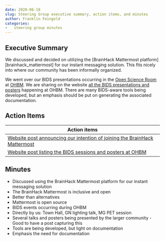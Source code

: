 ```yaml
---
date: 2020-06-18
slug: Steering Group executive summary, action items, and minutes
author: Franklin Feingold
categories:
-   steering group minutes
---
```


<!-- more -->

## Executive Summary

We discussed and decided on utilizing the [BrainHack Mattermost platform][brainhack_mattermost] for our instant messaging solution. This fits nicely into where our community has been informally organized.

We went over our BIDS presentations occurring in the [Open Science Room](https://ohbm.github.io/osr2020/schedule/) at [OHBM](https://www.humanbrainmapping.org/i4a/pages/index.cfm?pageID=3885). We are sharing on the website [all the BIDS presentations and posters](https://bids.neuroimaging.io/2020/06/19/BIDS-OHBM-OSR-2020.html) happening at OHBM. There are many BIDS-aware tools being developed, but an emphasis should be put on generating the associated documentation.

## Action Items

| Action items                                                                                                                                                                  |
| ----------------------------------------------------------------------------------------------------------------------------------------------------------------------------- |
| [Website post announcing our intention of joining the BrainHack Mattermost](https://bids.neuroimaging.io/2020/06/24/Join-the-BIDS-community-on-the-BrainHack-Mattermost.html) |
| [Website post listing the BIDS sessions and posters at OHBM](https://bids.neuroimaging.io/2020/06/19/BIDS-OHBM-OSR-2020.html)                                                 |

## Minutes

-   Discussed using the BrainHack Mattermost platform for our instant messaging solution
-   The BrainHack Mattermost is inclusive and open
-   Better than alternatives
-   Mattermost is open source
-   BIDS events occurring during OHBM
-   Directly by us: Town Hall, GN lighting talk, MG PET session
-   Several talks and posters being presented by the larger community - Good to have a post capturing this
-   Tools are being developed, but light on documentation
-   Emphasis the need for documentation
